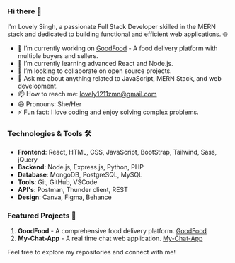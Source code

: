 ### Hi there 👋

I'm Lovely Singh, a passionate Full Stack Developer skilled in the MERN stack and dedicated to building functional and efficient web applications. 🌐

- 🔭 I’m currently working on [GoodFood](#) - A food delivery platform with multiple buyers and sellers.
- 🌱 I’m currently learning advanced React and Node.js.
- 👯 I’m looking to collaborate on open source projects.
- 💬 Ask me about anything related to JavaScript, MERN Stack, and web development.
- 📫 How to reach me: [lovely1211zmn@gmail.com](mailto:lovely1211zmn@gmail.com)
- 😄 Pronouns: She/Her
- ⚡ Fun fact: I love coding and enjoy solving complex problems.

### Technologies & Tools 🛠️
- **Frontend**: React, HTML, CSS, JavaScript, BootStrap, Tailwind, Sass, jQuery
- **Backend**: Node.js, Express.js, Python, PHP
- **Database**: MongoDB, PostgreSQL, MySQL
- **Tools**: Git, GitHub, VSCode
- **API's**: Postman, Thunder client, REST
- **Design**: Canva, Figma, Behance

### Featured Projects 💼
1. **GoodFood** - A comprehensive food delivery platform. [GoodFood](#)
2. **My-Chat-App** - A real time chat web application. [My-Chat-App](#)

Feel free to explore my repositories and connect with me!

